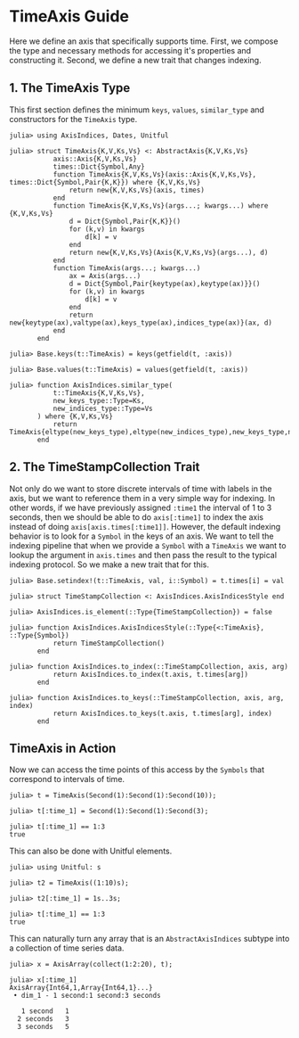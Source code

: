 # TimeAxis Guide

Here we define an axis that specifically supports time.
First, we compose the type and necessary methods for accessing it's properties and constructing it.
Second, we define a new trait that changes indexing.

## 1. The TimeAxis Type

This first section defines the minimum `keys`, `values`, `similar_type` and constructors for the `TimeAxis` type.
```jldoctest time_axis_example
julia> using AxisIndices, Dates, Unitful

julia> struct TimeAxis{K,V,Ks,Vs} <: AbstractAxis{K,V,Ks,Vs}
           axis::Axis{K,V,Ks,Vs}
           times::Dict{Symbol,Any}
           function TimeAxis{K,V,Ks,Vs}(axis::Axis{K,V,Ks,Vs}, times::Dict{Symbol,Pair{K,K}}) where {K,V,Ks,Vs}
               return new{K,V,Ks,Vs}(axis, times)
           end
           function TimeAxis{K,V,Ks,Vs}(args...; kwargs...) where {K,V,Ks,Vs}
               d = Dict{Symbol,Pair{K,K}}()
               for (k,v) in kwargs
                   d[k] = v
               end
               return new{K,V,Ks,Vs}(Axis{K,V,Ks,Vs}(args...), d)
           end
           function TimeAxis(args...; kwargs...)
               ax = Axis(args...)
               d = Dict{Symbol,Pair{keytype(ax),keytype(ax)}}()
               for (k,v) in kwargs
                   d[k] = v
               end
               return new{keytype(ax),valtype(ax),keys_type(ax),indices_type(ax)}(ax, d)
           end
       end

julia> Base.keys(t::TimeAxis) = keys(getfield(t, :axis))

julia> Base.values(t::TimeAxis) = values(getfield(t, :axis))

julia> function AxisIndices.similar_type(
           t::TimeAxis{K,V,Ks,Vs},
           new_keys_type::Type=Ks,
           new_indices_type::Type=Vs
       ) where {K,V,Ks,Vs}
           return TimeAxis{eltype(new_keys_type),eltype(new_indices_type),new_keys_type,new_indices_type}
       end
```

## 2. The TimeStampCollection Trait

Not only do we want to store discrete intervals of time with labels in the axis, but we want to reference them in a very simple way for indexing.
In other words, if we have previously assigned `:time1` the interval of 1 to 3 seconds, then we should be able to do `axis[:time1]` to index the axis instead of doing `axis[axis.times[:time1]]`.
However, the default indexing behavior is to look for a `Symbol` in the keys of an axis.
We want to tell the indexing pipeline that when we provide a `Symbol` with a `TimeAxis` we want to lookup the argument in `axis.times` and then pass the result to the typical indexing protocol.
So we make a new trait that for this.

```jldoctest time_axis_example
julia> Base.setindex!(t::TimeAxis, val, i::Symbol) = t.times[i] = val

julia> struct TimeStampCollection <: AxisIndices.AxisIndicesStyle end

julia> AxisIndices.is_element(::Type{TimeStampCollection}) = false

julia> function AxisIndices.AxisIndicesStyle(::Type{<:TimeAxis}, ::Type{Symbol})
           return TimeStampCollection()
       end

julia> function AxisIndices.to_index(::TimeStampCollection, axis, arg)
           return AxisIndices.to_index(t.axis, t.times[arg])
       end

julia> function AxisIndices.to_keys(::TimeStampCollection, axis, arg, index)
           return AxisIndices.to_keys(t.axis, t.times[arg], index)
       end
```

## TimeAxis in Action

Now we can access the time points of this access by the `Symbols` that correspond to intervals of time.
```jldoctest time_axis_example
julia> t = TimeAxis(Second(1):Second(1):Second(10));

julia> t[:time_1] = Second(1):Second(1):Second(3);

julia> t[:time_1] == 1:3
true

```

This can also be done with Unitful elements.
```jldoctest time_axis_example
julia> using Unitful: s

julia> t2 = TimeAxis((1:10)s);

julia> t2[:time_1] = 1s..3s;

julia> t[:time_1] == 1:3
true

```

This can naturally turn any array that is an `AbstractAxisIndices` subtype into a collection of time series data.
```jldoctest time_axis_example
julia> x = AxisArray(collect(1:2:20), t);

julia> x[:time_1]
AxisArray{Int64,1,Array{Int64,1}...}
 • dim_1 - 1 second:1 second:3 seconds

   1 second   1
  2 seconds   3
  3 seconds   5


```
